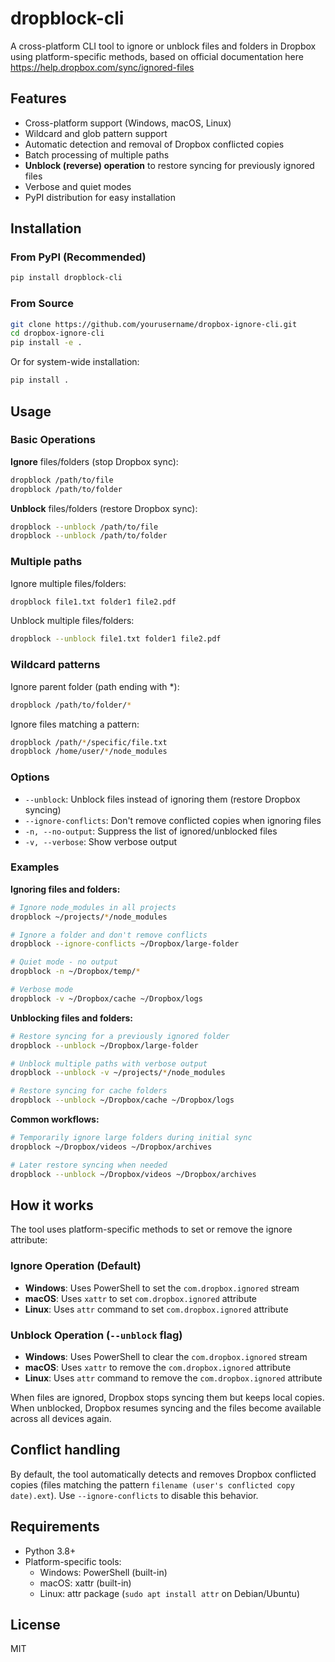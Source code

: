 # dropblock-cli

A cross-platform CLI tool to ignore or unblock files and folders in Dropbox using platform-specific methods, based on official documentation here https://help.dropbox.com/sync/ignored-files

## Features

- Cross-platform support (Windows, macOS, Linux)
- Wildcard and glob pattern support
- Automatic detection and removal of Dropbox conflicted copies
- Batch processing of multiple paths
- **Unblock (reverse) operation** to restore syncing for previously ignored files
- Verbose and quiet modes
- PyPI distribution for easy installation

## Installation

### From PyPI (Recommended)

```bash
pip install dropblock-cli
```

### From Source

```bash
git clone https://github.com/yourusername/dropbox-ignore-cli.git
cd dropbox-ignore-cli
pip install -e .
```

Or for system-wide installation:

```bash
pip install .
```

## Usage

### Basic Operations

**Ignore** files/folders (stop Dropbox sync):
```bash
dropblock /path/to/file
dropblock /path/to/folder
```

**Unblock** files/folders (restore Dropbox sync):
```bash
dropblock --unblock /path/to/file
dropblock --unblock /path/to/folder
```

### Multiple paths

Ignore multiple files/folders:
```bash
dropblock file1.txt folder1 file2.pdf
```

Unblock multiple files/folders:
```bash
dropblock --unblock file1.txt folder1 file2.pdf
```

### Wildcard patterns

Ignore parent folder (path ending with *):
```bash
dropblock /path/to/folder/*
```

Ignore files matching a pattern:
```bash
dropblock /path/*/specific/file.txt
dropblock /home/user/*/node_modules
```

### Options

- `--unblock`: Unblock files instead of ignoring them (restore Dropbox syncing)
- `--ignore-conflicts`: Don't remove conflicted copies when ignoring files
- `-n, --no-output`: Suppress the list of ignored/unblocked files
- `-v, --verbose`: Show verbose output

### Examples

**Ignoring files and folders:**
```bash
# Ignore node_modules in all projects
dropblock ~/projects/*/node_modules

# Ignore a folder and don't remove conflicts
dropblock --ignore-conflicts ~/Dropbox/large-folder

# Quiet mode - no output
dropblock -n ~/Dropbox/temp/*

# Verbose mode
dropblock -v ~/Dropbox/cache ~/Dropbox/logs
```

**Unblocking files and folders:**
```bash
# Restore syncing for a previously ignored folder
dropblock --unblock ~/Dropbox/large-folder

# Unblock multiple paths with verbose output
dropblock --unblock -v ~/projects/*/node_modules

# Restore syncing for cache folders
dropblock --unblock ~/Dropbox/cache ~/Dropbox/logs
```

**Common workflows:**
```bash
# Temporarily ignore large folders during initial sync
dropblock ~/Dropbox/videos ~/Dropbox/archives

# Later restore syncing when needed
dropblock --unblock ~/Dropbox/videos ~/Dropbox/archives
```

## How it works

The tool uses platform-specific methods to set or remove the ignore attribute:

### Ignore Operation (Default)
- **Windows**: Uses PowerShell to set the `com.dropbox.ignored` stream
- **macOS**: Uses `xattr` to set `com.dropbox.ignored` attribute  
- **Linux**: Uses `attr` command to set `com.dropbox.ignored` attribute

### Unblock Operation (`--unblock` flag)
- **Windows**: Uses PowerShell to clear the `com.dropbox.ignored` stream
- **macOS**: Uses `xattr` to remove the `com.dropbox.ignored` attribute
- **Linux**: Uses `attr` command to remove the `com.dropbox.ignored` attribute

When files are ignored, Dropbox stops syncing them but keeps local copies. When unblocked, Dropbox resumes syncing and the files become available across all devices again.

## Conflict handling

By default, the tool automatically detects and removes Dropbox conflicted copies (files matching the pattern `filename (user's conflicted copy date).ext`). Use `--ignore-conflicts` to disable this behavior.

## Requirements

- Python 3.8+
- Platform-specific tools:
  - Windows: PowerShell (built-in)
  - macOS: xattr (built-in)
  - Linux: attr package (`sudo apt install attr` on Debian/Ubuntu)

## License

MIT